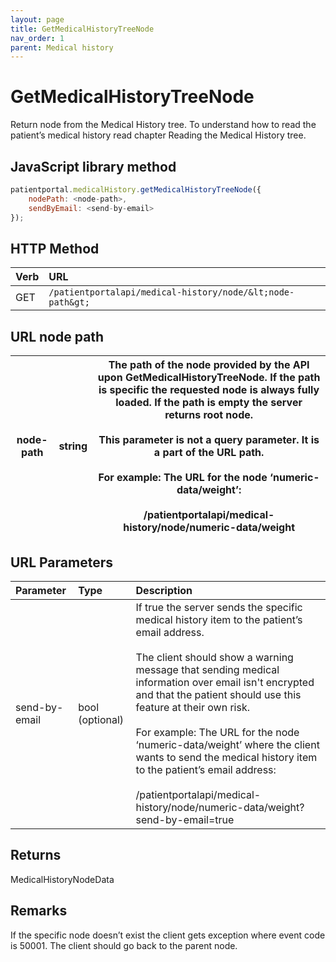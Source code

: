 ```yaml
---
layout: page
title: GetMedicalHistoryTreeNode
nav_order: 1
parent: Medical history
---
```


# GetMedicalHistoryTreeNode

Return node from the Medical History tree. To understand how to read the patient’s medical history read chapter Reading the Medical History tree.

## JavaScript library method

```javascript
patientportal.medicalHistory.getMedicalHistoryTreeNode({
    nodePath: <node-path>,
    sendByEmail: <send-by-email>
});
```

## HTTP Method

| Verb | URL                                               |
|:-----|:--------------------------------------------------|
| GET | `/patientportalapi/medical-history/node/&lt;node-path&gt;` |

## URL node path

| node-path | string | The path of the node provided by the API upon GetMedicalHistoryTreeNode. If the path is specific the requested node is always fully loaded. If the path is empty the server returns root node.<br><br>This parameter is not a query parameter. It is a part of the URL path.<br><br>For example: The URL for the node ‘numeric-data/weight’:<br><br>/patientportalapi/medical-history/node/numeric-data/weight |
| --- | --- | --- |

## URL Parameters

| Parameter | Type   | Description                                                 |
|:----------|:-------|:------------------------------------------------------------|
| send-by-email | bool (optional) | If true the server sends the specific medical history item to the patient’s email address.<br><br>The client should show a warning message that sending medical information over email isn't encrypted and that the patient should use this feature at their own risk.<br><br>For example: The URL for the node ‘numeric-data/weight’ where the client wants to send the medical history item to the patient’s email address:<br><br>/patientportalapi/medical-history/node/numeric-data/weight?send-by-email=true |

## Returns

MedicalHistoryNodeData

## Remarks

If the specific node doesn’t exist the client gets exception where event code is 50001. The client should go back to the parent node.
